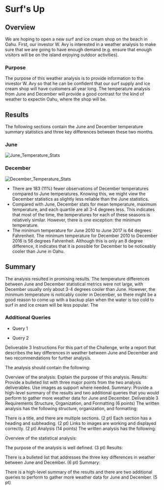# Surf's Up

## Overview

We are hoping to open a new surf and ice cream shop on the beach in Oahu. First, our investor W. Avy is interested in a weather analysis to make sure that we are going to have enough demand (e.g. ensure that enough visitors will be on the island enjoying outdoor activities). 

### Purpose

The purpose of this weather analysis is to provide information to the investor W. Avy so that he can be confident that our surf supply and ice cream shop will have customers all year long. The temperature analysis from June and December will provide a good contrast for the kind of weather to expectin Oahu, where the shop will be. 

## Results
The following sections contain the June and December temperature summary statistics and three key differences between these two months. 

### June 

![June_Temperature_Stats](https://myoctocat.com/assets/images/base-octocat.svg)

### December

![December_Temperature_Stats](https://myoctocat.com/assets/images/base-octocat.svg)

* There are 183 (11%) fewer observations of December temperatures compared to June temperatures. Knowing this, we might view the December statistics as slightly less reliable than the June statistics. 
* Compared with June, December stats for mean temperature, maximum temperature, and each quartile are all 3-4 degrees less. This indicates that most of the time, the temperatures for each of these seasons is relatively similar. However, there is one exception: the minimum temperature.
* The minimum temperature for June 2010 to June 2017 is 64 degrees Fahrenheit. The minimum temperature for December 2010 to December 2016 is 56 degrees Fahrenheit. Although this is only an 8 degree difference, it indicates that it is possible for December to be noticeably cooler than June in Oahu. 

## Summary

The analysis resulted in promising results. The temperature differences between June and December statistical metrics were not large, with December usually only about 3-4 degrees cooler than June. However, the minimum temperature is noticably cooler in December, so there might be a good reason to come up with a backup plan when the water is too cold to surf in and ice cream will be less popular. The 

### Additional Queries

* Query 1

* Query 2

Deliverable 3 Instructions
For this part of the Challenge, write a report that describes the key differences in weather between June and December and two recommendations for further analysis.

The analysis should contain the following:

Overview of the analysis: Explain the purpose of this analysis.
Results: Provide a bulleted list with three major points from the two analysis deliverables. Use images as support where needed.
Summary: Provide a high-level summary of the results and two additional queries that you would perform to gather more weather data for June and December.
Deliverable 3 Requirements
Structure, Organization, and Formatting (6 points)
The written analysis has the following structure, organization, and formatting:

There is a title, and there are multiple sections. (2 pt)
Each section has a heading and subheading. (2 pt)
Links to images are working and displayed correctly. (2 pt)
Analysis (14 points)
The written analysis has the following:

Overview of the statistical analysis:

The purpose of the analysis is well defined. (3 pt)
Results:

There is a bulleted list that addresses the three key differences in weather between June and December. (6 pt)
Summary:

There is a high-level summary of the results and there are two additional queries to perform to gather more weather data for June and December. (5 pt)
